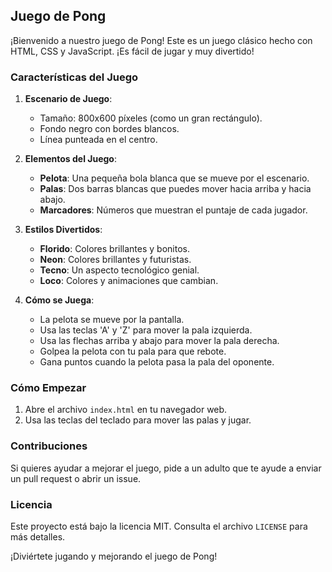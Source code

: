 
## Juego de Pong

¡Bienvenido a nuestro juego de Pong! Este es un juego clásico hecho con HTML, CSS y JavaScript. ¡Es fácil de jugar y muy divertido!

### Características del Juego

1. **Escenario de Juego**:
   - Tamaño: 800x600 píxeles (como un gran rectángulo).
   - Fondo negro con bordes blancos.
   - Línea punteada en el centro.

2. **Elementos del Juego**:
   - **Pelota**: Una pequeña bola blanca que se mueve por el escenario.
   - **Palas**: Dos barras blancas que puedes mover hacia arriba y hacia abajo.
   - **Marcadores**: Números que muestran el puntaje de cada jugador.

3. **Estilos Divertidos**:
   - **Florido**: Colores brillantes y bonitos.
   - **Neon**: Colores brillantes y futuristas.
   - **Tecno**: Un aspecto tecnológico genial.
   - **Loco**: Colores y animaciones que cambian.

4. **Cómo se Juega**:
   - La pelota se mueve por la pantalla.
   - Usa las teclas 'A' y 'Z' para mover la pala izquierda.
   - Usa las flechas arriba y abajo para mover la pala derecha.
   - Golpea la pelota con tu pala para que rebote.
   - Gana puntos cuando la pelota pasa la pala del oponente.

### Cómo Empezar

1. Abre el archivo `index.html` en tu navegador web.
2. Usa las teclas del teclado para mover las palas y jugar.

### Contribuciones

Si quieres ayudar a mejorar el juego, pide a un adulto que te ayude a enviar un pull request o abrir un issue.

### Licencia

Este proyecto está bajo la licencia MIT. Consulta el archivo `LICENSE` para más detalles.

¡Diviértete jugando y mejorando el juego de Pong!
